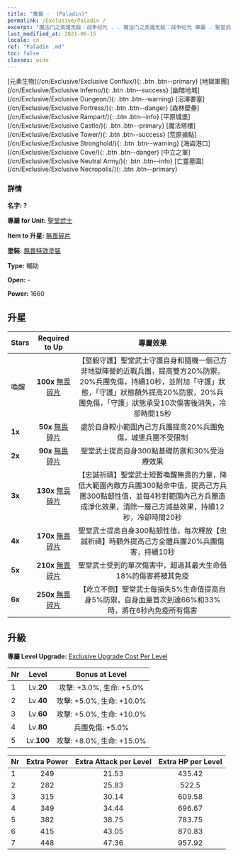 ```yaml
---
title: "專屬 -  (Paladin)"
permalink: /Exclusive/Paladin /
excerpt: "魔法门之英雄无敌：战争纪元 . . 魔法门之英雄无敌：战争纪元 專屬 . 聖堂武士 專屬."
last_modified_at: 2021-06-15
locale: cn
ref: "Paladin .md"
toc: false
classes: wide
---
```

 [元素生物](/cn/Exclusive/Exclusive Conflux/){: .btn .btn--primary} [地獄軍團](/cn/Exclusive/Exclusive Inferno/){: .btn .btn--success} [幽暗地城](/cn/Exclusive/Exclusive Dungeon/){: .btn .btn--warning} [沼澤要塞](/cn/Exclusive/Exclusive Fortress/){: .btn .btn--danger} [森林壁壘](/cn/Exclusive/Exclusive Rampart/){: .btn .btn--info} [平原城堡](/cn/Exclusive/Exclusive Castle/){: .btn .btn--primary} [魔法塔樓](/cn/Exclusive/Exclusive Tower/){: .btn .btn--success} [荒原據點](/cn/Exclusive/Exclusive Stronghold/){: .btn .btn--warning} [海盜港口](/cn/Exclusive/Exclusive Cove/){: .btn .btn--danger} [中立之軍](/cn/Exclusive/Exclusive Neutral Army/){: .btn .btn--info} [亡靈墓園](/cn/Exclusive/Exclusive Necropolis/){: .btn .btn--primary} 

### 詳情
 **名字: ?** 

 **專屬 for Unit:** [聖堂武士](/cn/units/Paladin/) 

 **Item to 升星:** [無畏碎片](/cn/Items/con_974/)

 **塗裝:** [無畏特效塗裝](/cn/Items/con_642/)

 **Type:** 輔助

 **Open:** -

 **Power:** 1660

## 升星

  |     Stars    |  Required to Up | 專屬效果 |
  |:-------------|:---------------:|:---------------:|
  |  喚醒  | **100x** [無畏碎片](/cn/Items/con_974/) | 【堅毅守護】聖堂武士守護自身和隨機一個己方非地獄陣營的近戰兵團，提高雙方20%防禦，20%兵團免傷，持續10秒，並附加「守護」狀態，「守護」狀態額外提高20%防禦，20%兵團免傷，「守護」狀態承受10次傷害後消失，冷卻時間15秒 |
  | **1x** <i class="fas fa-star"/> | **50x** [無畏碎片](/cn/Items/con_974/) | 處於自身較小範圍內己方兵團提高20%兵團免傷，城堡兵團不受限制 |
  | **2x** <i class="fas fa-star"/> | **90x** [無畏碎片](/cn/Items/con_974/) | 聖堂武士提高自身300點基礎防禦和30%受治療效果 |
  | **3x** <i class="fas fa-star"/> | **130x** [無畏碎片](/cn/Items/con_974/) | 【忠誠祈禱】聖堂武士短暫喚醒無畏的力量，降低大範圍內敵方兵團300點命中值，提高己方兵團300點韌性值，並每4秒對範圍內己方兵團造成淨化效果，清除一層己方減益效果，持續12秒，冷卻時間20秒 |
  | **4x** <i class="fas fa-star"/> | **170x** [無畏碎片](/cn/Items/con_974/) | 聖堂武士提高自身300點韌性值，每次釋放【忠誠祈禱】時額外提高己方全體兵團20%兵團傷害，持續10秒 |
  | **5x** <i class="fas fa-star"/> | **210x** [無畏碎片](/cn/Items/con_974/) | 聖堂武士受到的單次傷害中，超過其最大生命值18%的傷害將被其免疫 |
  | **6x** <i class="fas fa-star"/> | **250x** [無畏碎片](/cn/Items/con_974/) | 【屹立不倒】聖堂武士每損失5%生命值提高自身5%防禦，自身血量首次到達66%和33%時，將在6秒內免疫所有傷害 |


## 升級
 **專屬 Level Upgrade:** [Exclusive Upgrade Cost Per Level](/Exclusive/ExclusiveUpgradeCostPerLevel/)

  |  Nr  |   Level  | Bonus at Level |
  |:-----|:--------:|:--------------:|
  | 1 | Lv.**20** | 攻擊: +3.0%, 生命: +5.0% |
  | 2 | Lv.**40** | 攻擊: +5.0%, 生命: +10.0% |
  | 3 | Lv.**60** | 攻擊: +5.0%, 生命: +10.0% |
  | 4 | Lv.**80** | 兵團免傷: +5.0% |
  | 5 | Lv.**100** | 攻擊: +8.0%, 生命: +15.0% |


  |  Nr  |  Extra Power | Extra Attack per Level | Extra HP per Level |
  |:-----|:--------:|:--------:|:--------:|
  | 1 | 249 | 21.53 | 435.42 |
  | 2 | 282 | 25.83 | 522.5 |
  | 3 | 315 | 30.14 | 609.58 |
  | 4 | 349 | 34.44 | 696.67 |
  | 5 | 382 | 38.75 | 783.75 |
  | 6 | 415 | 43.05 | 870.83 |
  | 7 | 448 | 47.36 | 957.92 |


